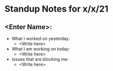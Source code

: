 # Standup Notes for x/x/21

## \<Enter Name\>:
- What I worked on yesterday:
  - \<Write here\>
- What I am working on today:
  - \<Write here\>
- Issues that are blocking me:
  - \<Write here\>